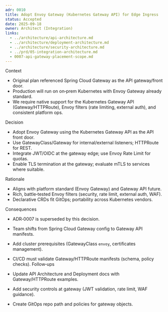 ```yaml
---
adr: 0010
title: Adopt Envoy Gateway (Kubernetes Gateway API) for Edge Ingress
status: Accepted
date: 2025-09-18
owner: Architect (Integration)
links:
  - ../architecture/api-architecture.md
  - ../architecture/deployment-architecture.md
  - ../architecture/security-architecture.md
  - ../prd/05-integration-architecture.md
  - 0007-api-gateway-placement-scope.md
---
```


Context

- Original plan referenced Spring Cloud Gateway as the API gateway/front door.
- Production will run on on‑prem Kubernetes with Envoy Gateway already standard.
- We require native support for the Kubernetes Gateway API (Gateway/HTTPRoute),
  Envoy filters (rate limiting, external auth), and consistent platform ops.

Decision

- Adopt Envoy Gateway using the Kubernetes Gateway API as the API front door.
- Use GatewayClass/Gateway for internal/external listeners; HTTPRoute for REST.
- Integrate JWT/OIDC at the gateway edge; use Envoy Rate Limit for quotas.
- Enable TLS termination at the gateway; evaluate mTLS to services where suitable.

Rationale

- Aligns with platform standard (Envoy Gateway) and Gateway API future.
- Rich, battle‑tested Envoy filters (security, rate limit, external auth, WAF).
- Declarative CRDs fit GitOps; portability across Kubernetes vendors.

Consequences

- ADR‑0007 is superseded by this decision.
- Team shifts from Spring Cloud Gateway config to Gateway API manifests.
- Add cluster prerequisites (GatewayClass `envoy`, certificates management).
- CI/CD must validate Gateway/HTTPRoute manifests (schema, policy checks).
Follow‑ups

- Update API Architecture and Deployment docs with Gateway/HTTPRoute examples.
- Add security controls at gateway (JWT validation, rate limit, WAF guidance).
- Create GitOps repo path and policies for gateway objects.
